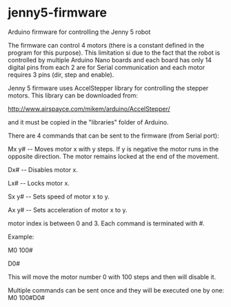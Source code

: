 # jenny5-firmware
Arduino firmware for controlling the Jenny 5 robot

The firmware can control 4 motors (there is a constant defined in the program for this purpose). This limitation si due to the fact that the robot is controlled by multiple Arduino Nano boards and each board has only 14 digital pins from each 2 are for Serial communication and each motor requires 3 pins (dir, step and enable).

Jenny 5 firmware uses AccelStepper library for controlling the stepper motors. This library can be downloaded from:

http://www.airspayce.com/mikem/arduino/AccelStepper/

and it must be copied in the "libraries" folder of Arduino.

There are 4 commands that can be sent to the firmware (from Serial port):

Mx y# -- Moves motor x with y steps. If y is negative the motor runs in the opposite direction. The motor remains locked at the end of the movement.

Dx# -- Disables motor x.

Lx# -- Locks motor x.

Sx y# -- Sets speed of motor x to y.

Ax y# -- Sets acceleration of motor x to y.

motor index is between 0 and 3.
Each command is terminated with #.

Example:

M0 100#

D0#

This will move the motor number 0 with 100 steps and then will disable it.

Multiple commands can be sent once and they will be executed one by one: M0 100#D0#
